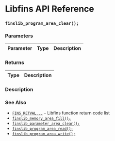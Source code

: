 # Libfins API Reference

### `finslib_program_area_clear();`

### Parameters

| Parameter | Type | Description |
| :--- | :--- | :--- |

### Returns

| Type | Description |
| :--- | :--- |

### Description

### See Also

* [`FINS_RETVAL...`](FINS_RETVAL.md) &ndash; Libfins function return code list
* [`finslib_memory_area_fill();`](finslib_memory_area_fill.md)
* [`finslib_parameter_area_clear();`](finslib_parameter_area_clear.md)
* [`finslib_program_area_read();`](finslib_program_area_read.md)
* [`finslib_program_area_write();`](finslib_program_area_write.md)
